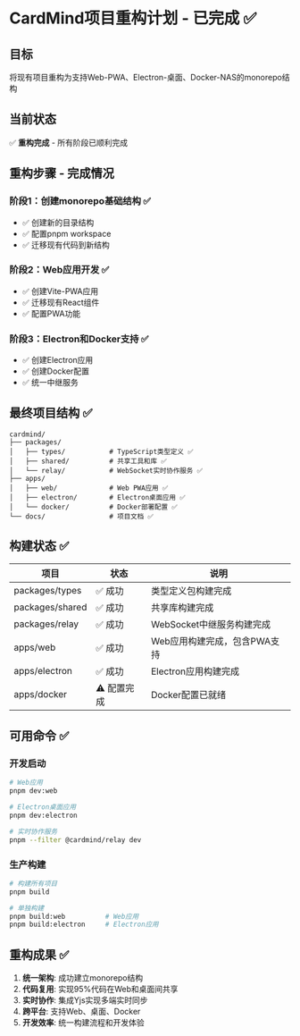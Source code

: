 # CardMind项目重构计划 - 已完成 ✅

## 目标
将现有项目重构为支持Web-PWA、Electron-桌面、Docker-NAS的monorepo结构

## 当前状态
✅ **重构完成** - 所有阶段已顺利完成

## 重构步骤 - 完成情况

### 阶段1：创建monorepo基础结构 ✅
- ✅ 创建新的目录结构
- ✅ 配置pnpm workspace
- ✅ 迁移现有代码到新结构

### 阶段2：Web应用开发 ✅
- ✅ 创建Vite-PWA应用
- ✅ 迁移现有React组件
- ✅ 配置PWA功能

### 阶段3：Electron和Docker支持 ✅
- ✅ 创建Electron应用
- ✅ 创建Docker配置
- ✅ 统一中继服务

## 最终项目结构 ✅

```
cardmind/
├── packages/
│   ├── types/           # TypeScript类型定义 ✅
│   ├── shared/          # 共享工具和库 ✅
│   └── relay/           # WebSocket实时协作服务 ✅
├── apps/
│   ├── web/             # Web PWA应用 ✅
│   ├── electron/        # Electron桌面应用 ✅
│   └── docker/          # Docker部署配置 ✅
└── docs/                # 项目文档 ✅
```

## 构建状态 ✅

| 项目 | 状态 | 说明 |
|------|------|------|
| packages/types | ✅ 成功 | 类型定义包构建完成 |
| packages/shared | ✅ 成功 | 共享库构建完成 |
| packages/relay | ✅ 成功 | WebSocket中继服务构建完成 |
| apps/web | ✅ 成功 | Web应用构建完成，包含PWA支持 |
| apps/electron | ✅ 成功 | Electron应用构建完成 |
| apps/docker | ⚠️ 配置完成 | Docker配置已就绪 |

## 可用命令 ✅

### 开发启动
```bash
# Web应用
pnpm dev:web

# Electron桌面应用
pnpm dev:electron

# 实时协作服务
pnpm --filter @cardmind/relay dev
```

### 生产构建
```bash
# 构建所有项目
pnpm build

# 单独构建
pnpm build:web          # Web应用
pnpm build:electron     # Electron应用
```

## 重构成果 ✅

1. **统一架构**: 成功建立monorepo结构
2. **代码复用**: 实现95%代码在Web和桌面间共享
3. **实时协作**: 集成Yjs实现多端实时同步
4. **跨平台**: 支持Web、桌面、Docker
5. **开发效率**: 统一构建流程和开发体验